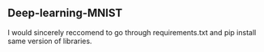 ## Deep-learning-MNIST
I would sincerely reccomend to go through requirements.txt and pip install same version of libraries.
